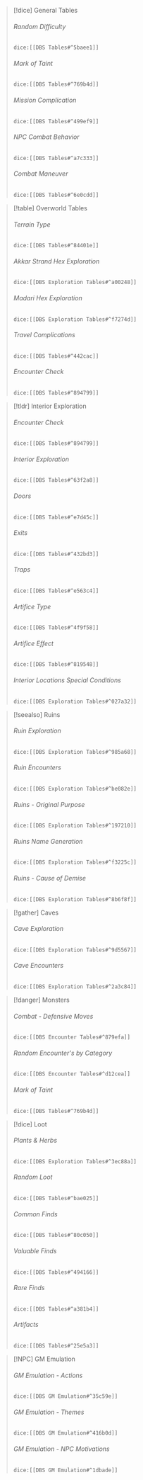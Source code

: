 > [!dice] General Tables
> ###### Random Difficulty
>`dice:[[DBS Tables#^5baee1]]`
>
>######  Mark of Taint
>`dice:[[DBS Tables#^769b4d]]`
>
>######  Mission Complication
>`dice:[[DBS Tables#^499ef9]]`
>
>######  NPC Combat Behavior
>`dice:[[DBS Tables#^a7c333]]`
>
>######  Combat Maneuver
>`dice:[[DBS Tables#^6e0cdd]]`

> [!table] Overworld Tables
> ###### Terrain Type
>`dice:[[DBS Tables#^84401e]]`
>
>######  Akkar Strand Hex Exploration
>`dice:[[DBS Exploration Tables#^a00248]]`
>
>######  Madari Hex Exploration
>`dice:[[DBS Exploration Tables#^f7274d]]`
>
>###### Travel Complications
>`dice:[[DBS Tables#^442cac]]`
>
>###### Encounter Check
>`dice:[[DBS Tables#^894799]]`


>[!tldr] Interior Exploration
>###### Encounter Check
>`dice:[[DBS Tables#^894799]]`
>
>###### Interior Exploration
>`dice:[[DBS Tables#^63f2a8]]`
>
>###### Doors
>`dice:[[DBS Tables#^e7d45c]]`
>
>###### Exits
>`dice:[[DBS Tables#^432bd3]]`
>
>###### Traps
>`dice:[[DBS Tables#^e563c4]]`
>
>###### Artifice Type
>`dice:[[DBS Tables#^4f9f58]]`
>
>###### Artifice Effect
>`dice:[[DBS Tables#^819548]]`
>
>###### Interior Locations Special Conditions
>`dice:[[DBS Exploration Tables#^027a32]]`

>[!seealso] Ruins
>###### Ruin Exploration
>`dice:[[DBS Exploration Tables#^985a68]]`
>
>###### Ruin Encounters
>`dice:[[DBS Exploration Tables#^be082e]]`
>
>###### Ruins - Original Purpose
>`dice:[[DBS Exploration Tables#^197210]]`
>
>###### Ruins Name Generation
>`dice:[[DBS Exploration Tables#^f3225c]]`
>
>###### Ruins - Cause of Demise
>`dice:[[DBS Exploration Tables#^8b6f8f]]`


> [!gather] Caves
>###### Cave Exploration
>`dice:[[DBS Exploration Tables#^9d5567]]`
>
>###### Cave Encounters
>`dice:[[DBS Exploration Tables#^2a3c84]]`


> [!danger] Monsters
>###### Combat - Defensive Moves
>`dice:[[DBS Encounter Tables#^879efa]]`
>
>###### Random Encounter's by Category 
>`dice:[[DBS Encounter Tables#^d12cea]]`
>
>###### Mark of Taint
>`dice:[[DBS Tables#^769b4d]]`



>[!dice] Loot
>
>###### Plants & Herbs
>`dice:[[DBS Exploration Tables#^3ec88a]]`
>
>###### Random Loot
>`dice:[[DBS Tables#^bae025]]`
>
>###### Common Finds
>`dice:[[DBS Tables#^80c050]]`
>
>###### Valuable Finds
>`dice:[[DBS Tables#^494166]]`
>
>######  Rare Finds
>`dice:[[DBS Tables#^a381b4]]`
>
>###### Artifacts
>`dice:[[DBS Tables#^25e5a3]]`


>[!NPC] GM Emulation
>
>###### GM Emulation - Actions
>`dice:[[DBS GM Emulation#^35c59e]]`
>
>###### GM Emulation - Themes
>`dice:[[DBS GM Emulation#^416b0d]]`
>
>###### GM Emulation - NPC Motivations
>`dice:[[DBS GM Emulation#^1dbade]]`
